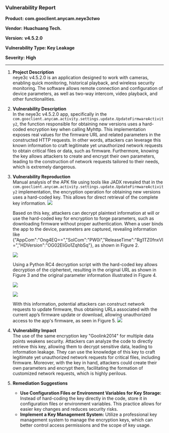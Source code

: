 ### Vulnerability Report

**Product:** **com.gooclient.anycam.neye3ctwo**

**Vendor:** **Huachuang Tech.**

**Version:** **v4.5.2.0**

**Vulnerability Type: Key Leakage**

**Severity:** **High**

---

1. **Project Description**  
   neye3c v4.5.2.0 is an application designed to work with cameras, enabling quick monitoring, historical playback, and wireless security monitoring. The software allows remote connection and configuration of device parameters, as well as two-way intercom, video playback, and other functionalities.

2. **Vulnerability Description**  
   In the neye3c v4.5.2.0 app, specifically in the `com.gooclient.anycam.activity.settings.update.UpdateFirmwareActivity2`, the function responsible for obtaining new versions uses a hard-coded encryption key when calling Myhttp. This implementation exposes real values for the firmware URL and related parameters in the constructed HTTP requests. In other words, attackers can leverage this known information to craft legitimate yet unauthorized network requests to obtain critical files or data, such as firmware. Furthermore, knowing the key allows attackers to create and encrypt their own parameters, leading to the construction of network requests tailored to their needs, which is extremely dangerous.

3. **Vulnerability Reproduction**  
   Manual analysis of the APK file using tools like JADX revealed that in the `com.gooclient.anycam.activity.settings.update.UpdateFirmwareActivity2` implementation, the encryption operation for obtaining new versions uses a hard-coded key. This allows for direct retrieval of the complete key information.
                                        ![](https://s2.loli.net/2024/10/17/nDA9vYU25SJgapx.png)

   Based on this key, attackers can decrypt plaintext information at will or use the hard-coded key for encryption to forge parameters, such as downloading firmware without proper authentication. When a user binds the app to the device, parameters are captured, revealing information like {"AppCom":"Ong4EQ==","SolCom":"PW0i","ReleaseTime":"Rg1TZ0fnxVI=","HDVersion":"OG02EliGo1ZqhbSq"}, as shown in Figure 2.

   ![](https://s2.loli.net/2024/10/17/UcIo4ANeWV3FGps.png)

   Using a Python RC4 decryption script with the hard-coded key allows decryption of the ciphertext, resulting in the original URL as shown in Figure 3 and the original parameter information illustrated in Figure 4.

   ![](https://s2.loli.net/2024/10/17/b47xGcjFEOh1keH.png)

   ![](https://s2.loli.net/2024/10/17/uStGxb7VTcKP6md.png)

   With this information, potential attackers can construct network requests to update firmware, thus obtaining URLs associated with the current app’s firmware update or download, allowing unauthorized access to the app's firmware, as seen in Figure 5.
                                   ![](https://s2.loli.net/2024/10/17/kp74PmlSFIYvJW6.png)

4. **Vulnerability Impact**  
   The use of the same encryption key "Goolink2014" for multiple data points weakens security. Attackers can analyze the code to directly retrieve this key, allowing them to decrypt sensitive data, leading to information leakage. They can use the knowledge of this key to craft legitimate yet unauthorized network requests for critical files, including firmware. Moreover, with the key in hand, attackers could create their own parameters and encrypt them, facilitating the formation of customized network requests, which is highly perilous.

5. **Remediation Suggestions**  

   - **Use Configuration Files or Environment Variables for Key Storage:** Instead of hard-coding the key directly in the code, store it in configuration files or environment variables. This practice allows for easier key changes and reduces security risks.
   - **Implement a Key Management System:** Utilize a professional key management system to manage the encryption keys, which can better control access permissions and the scope of key usage.
